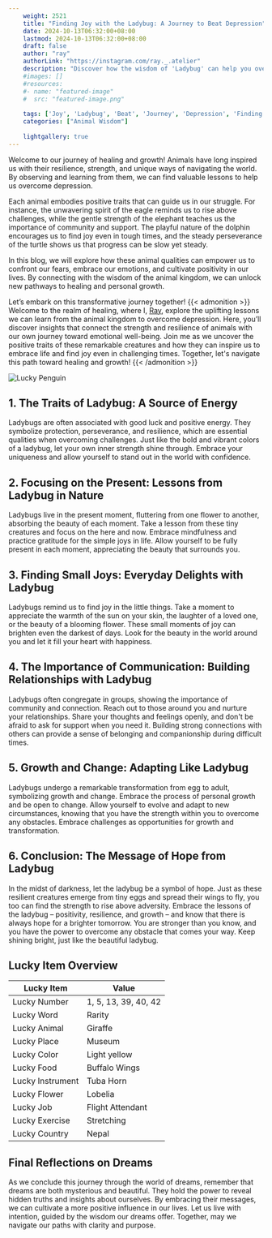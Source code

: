 ```yaml
---
    weight: 2521
    title: "Finding Joy with the Ladybug: A Journey to Beat Depression"  # Assuming 'title' column exists
    date: 2024-10-13T06:32:00+08:00
    lastmod: 2024-10-13T06:32:00+08:00
    draft: false
    author: "ray"
    authorLink: "https://instagram.com/ray._.atelier"
    description: "Discover how the wisdom of 'Ladybug' can help you overcome depression and find joy in your life journey."
    #images: []
    #resources:
    #- name: "featured-image"
    #  src: "featured-image.png"
    
    tags: ['Joy', 'Ladybug', 'Beat', 'Journey', 'Depression', 'Finding']
    categories: ["Animal Wisdom"]
    
    lightgallery: true
---
```

    
Welcome to our journey of healing and growth! Animals have long inspired us with their resilience, strength, and unique ways of navigating the world. By observing and learning from them, we can find valuable lessons to help us overcome depression.

Each animal embodies positive traits that can guide us in our struggle. For instance, the unwavering spirit of the eagle reminds us to rise above challenges, while the gentle strength of the elephant teaches us the importance of community and support. The playful nature of the dolphin encourages us to find joy even in tough times, and the steady perseverance of the turtle shows us that progress can be slow yet steady.

In this blog, we will explore how these animal qualities can empower us to confront our fears, embrace our emotions, and cultivate positivity in our lives. By connecting with the wisdom of the animal kingdom, we can unlock new pathways to healing and personal growth.

Let’s embark on this transformative journey together!
{{< admonition >}}
Welcome to the realm of healing, where I, [Ray](https://instagram.com/ray._.atelier), explore the uplifting lessons we can learn from the animal kingdom to overcome depression. Here, you’ll discover insights that connect the strength and resilience of animals with our own journey toward emotional well-being. Join me as we uncover the positive traits of these remarkable creatures and how they can inspire us to embrace life and find joy even in challenging times. Together, let's navigate this path toward healing and growth!
{{< /admonition >}}

![Lucky Penguin](https://cdn.pixabay.com/photo/2024/09/07/02/34/penguins-9028827_1280.jpg "Lucky Penguin")

## 1. The Traits of Ladybug: A Source of Energy
Ladybugs are often associated with good luck and positive energy. They symbolize protection, perseverance, and resilience, which are essential qualities when overcoming challenges. Just like the bold and vibrant colors of a ladybug, let your own inner strength shine through. Embrace your uniqueness and allow yourself to stand out in the world with confidence.

## 2. Focusing on the Present: Lessons from Ladybug in Nature
Ladybugs live in the present moment, fluttering from one flower to another, absorbing the beauty of each moment. Take a lesson from these tiny creatures and focus on the here and now. Embrace mindfulness and practice gratitude for the simple joys in life. Allow yourself to be fully present in each moment, appreciating the beauty that surrounds you.

## 3. Finding Small Joys: Everyday Delights with Ladybug
Ladybugs remind us to find joy in the little things. Take a moment to appreciate the warmth of the sun on your skin, the laughter of a loved one, or the beauty of a blooming flower. These small moments of joy can brighten even the darkest of days. Look for the beauty in the world around you and let it fill your heart with happiness.

## 4. The Importance of Communication: Building Relationships with Ladybug
Ladybugs often congregate in groups, showing the importance of community and connection. Reach out to those around you and nurture your relationships. Share your thoughts and feelings openly, and don't be afraid to ask for support when you need it. Building strong connections with others can provide a sense of belonging and companionship during difficult times.

## 5. Growth and Change: Adapting Like Ladybug
Ladybugs undergo a remarkable transformation from egg to adult, symbolizing growth and change. Embrace the process of personal growth and be open to change. Allow yourself to evolve and adapt to new circumstances, knowing that you have the strength within you to overcome any obstacles. Embrace challenges as opportunities for growth and transformation.

## 6. Conclusion: The Message of Hope from Ladybug
In the midst of darkness, let the ladybug be a symbol of hope. Just as these resilient creatures emerge from tiny eggs and spread their wings to fly, you too can find the strength to rise above adversity. Embrace the lessons of the ladybug – positivity, resilience, and growth – and know that there is always hope for a brighter tomorrow. You are stronger than you know, and you have the power to overcome any obstacle that comes your way. Keep shining bright, just like the beautiful ladybug.


## Lucky Item Overview
| Lucky Item          | Value              |
|---------------|--------------------|
| Lucky Number        | 1, 5, 13, 39, 40, 42  |
| Lucky Word          | Rarity |
| Lucky Animal        | Giraffe |
| Lucky Place         | Museum     |
| Lucky Color         | Light yellow     |
| Lucky Food          | Buffalo Wings      |
| Lucky Instrument    | Tuba Horn |
| Lucky Flower        | Lobelia    |
| Lucky Job           | Flight Attendant       |
| Lucky Exercise      | Stretching  |
| Lucky Country       | Nepal    |


##  Final Reflections on Dreams

As we conclude this journey through the world of dreams, remember that dreams are both mysterious and beautiful. They hold the power to reveal hidden truths and insights about ourselves. By embracing their messages, we can cultivate a more positive influence in our lives. Let us live with intention, guided by the wisdom our dreams offer. Together, may we navigate our paths with clarity and purpose.
